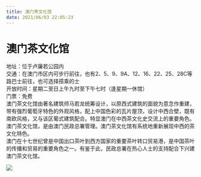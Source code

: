 ```yaml
---
title: 澳门茶文化馆  
date: 2021/06/03 22:05:23  
---
```

  
# 澳门茶文化馆  
地址：位于卢廉若公园内  
交通：在澳门市区内可步行前往，也有2、5、9、9A、12、16、22、25、28C等路巴士前往，也可选择搭乘的士  
开放时间：星期二至日上午九时至下午七时（逢星期一休馆）    
门票：免费  
澳门茶文化馆由著名建筑师马若龙统筹设计，以原西式建筑的面貌为意念作重建，带有强烈葡萄牙特色的外观风格，配上中国色彩的瓦片屋顶，设计中西合壁，既有南欧风格，又与该区葡式建筑配合。特显澳门在中西茶文化史交流上的重要角色。  
澳门茶文化馆，是由澳门民政总署管理。澳门茶文化馆有系统地重新展现中西的茶文化特色。  
澳门在十七世纪曾是中国出口茶叶到西方国家的重要茶叶转口贸易港，是中国茶叶的传播和贸易的重要角色之一。有鉴于此，民政总署在热心人士的支持配合下兴建澳门茶文化馆。  
  
![](https://raw.staticdn.net/szqq0512/Pic/main/img/202201212151625.png)  